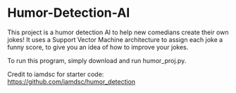 # Humor-Detection-AI

This project is a humor detection AI to help new comedians create their own jokes! It uses a Support Vector Machine architecture to assign each joke a funny score, to give you an idea of how to improve your jokes.

To run this program, simply download and run humor_proj.py.

Credit to iamdsc for starter code: https://github.com/iamdsc/humor_detection
